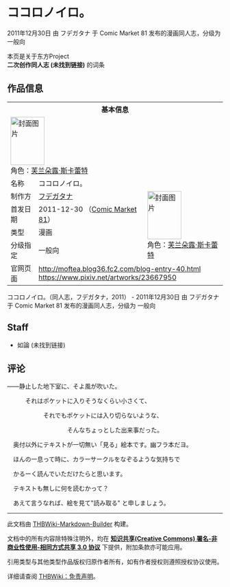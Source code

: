 # ココロノイロ。

<!-- source html: G:\repos\THBWiki-Markdown-Builder\THBWikiMarkdown\Temp\main\5\5c\ns0%3A%E3%82%B3%E3%82%B3%E3%83%AD%E3%83%8E%E3%82%A4%E3%83%AD%E3%80%82.html -->

2011年12月30日 由 フデガタナ 于 Comic Market 81 发布的漫画同人志，分级为 一般向

本页是关于东方Project  
 **二次创作同人志 (未找到链接)** 的词条
## 作品信息

<table><tbody><tr><th colspan="3">基本信息</th></tr><tr><td class="cover-artwork-mobile" colspan="2"><a href="./文件-ココロノイロ。封面.jpg.md" class="image" title="封面图片"><img alt="封面图片" src="https://upload.thwiki.cc/thumb/9/99/%E3%82%B3%E3%82%B3%E3%83%AD%E3%83%8E%E3%82%A4%E3%83%AD%E3%80%82%E5%B0%81%E9%9D%A2.jpg/79px-%E3%82%B3%E3%82%B3%E3%83%AD%E3%83%8E%E3%82%A4%E3%83%AD%E3%80%82%E5%B0%81%E9%9D%A2.jpg" decoding="async" loading="lazy" width="79" height="112" srcset="https://upload.thwiki.cc/thumb/9/99/%E3%82%B3%E3%82%B3%E3%83%AD%E3%83%8E%E3%82%A4%E3%83%AD%E3%80%82%E5%B0%81%E9%9D%A2.jpg/119px-%E3%82%B3%E3%82%B3%E3%83%AD%E3%83%8E%E3%82%A4%E3%83%AD%E3%80%82%E5%B0%81%E9%9D%A2.jpg 1.5x, https://upload.thwiki.cc/thumb/9/99/%E3%82%B3%E3%82%B3%E3%83%AD%E3%83%8E%E3%82%A4%E3%83%AD%E3%80%82%E5%B0%81%E9%9D%A2.jpg/159px-%E3%82%B3%E3%82%B3%E3%83%AD%E3%83%8E%E3%82%A4%E3%83%AD%E3%80%82%E5%B0%81%E9%9D%A2.jpg 2x" data-file-width="477" data-file-height="672"></a><div class="cover-char">角色：<a href="./芙兰朵露·斯卡蕾特.md" title="芙兰朵露·斯卡蕾特">芙兰朵露·斯卡蕾特</a></div></td>
</tr><tr><td class="label">名称</td><td colspan="2"> ココロノイロ。 </td></tr><tr><td class="label">制作方</td><td><a href="./フデガタナ.md" title="フデガタナ">フデガタナ</a></td><td class="cover-artwork" rowspan="4" style="min-width:112px;"><a href="./文件-ココロノイロ。封面.jpg.md" class="image" title="封面图片"><img alt="封面图片" src="https://upload.thwiki.cc/thumb/9/99/%E3%82%B3%E3%82%B3%E3%83%AD%E3%83%8E%E3%82%A4%E3%83%AD%E3%80%82%E5%B0%81%E9%9D%A2.jpg/79px-%E3%82%B3%E3%82%B3%E3%83%AD%E3%83%8E%E3%82%A4%E3%83%AD%E3%80%82%E5%B0%81%E9%9D%A2.jpg" decoding="async" loading="lazy" width="79" height="112" srcset="https://upload.thwiki.cc/thumb/9/99/%E3%82%B3%E3%82%B3%E3%83%AD%E3%83%8E%E3%82%A4%E3%83%AD%E3%80%82%E5%B0%81%E9%9D%A2.jpg/119px-%E3%82%B3%E3%82%B3%E3%83%AD%E3%83%8E%E3%82%A4%E3%83%AD%E3%80%82%E5%B0%81%E9%9D%A2.jpg 1.5x, https://upload.thwiki.cc/thumb/9/99/%E3%82%B3%E3%82%B3%E3%83%AD%E3%83%8E%E3%82%A4%E3%83%AD%E3%80%82%E5%B0%81%E9%9D%A2.jpg/159px-%E3%82%B3%E3%82%B3%E3%83%AD%E3%83%8E%E3%82%A4%E3%83%AD%E3%80%82%E5%B0%81%E9%9D%A2.jpg 2x" data-file-width="477" data-file-height="672"></a><div class="cover-char">角色：<a href="./芙兰朵露·斯卡蕾特.md" title="芙兰朵露·斯卡蕾特">芙兰朵露·斯卡蕾特</a></div></td>
</tr><tr><td class="label">首发日期</td><td>2011-12-30&#160;（<a href="/展会作品列表?e=Comic+Market%2381">Comic Market 81</a>）</td></tr><tr><td class="label">类型</td><td>漫画</td></tr><tr><td class="label">分级指定</td><td>一般向</td></tr>
<tr><td class="label">官网页面</td><td colspan="2"><a rel="nofollow" class="external free" href="http://moftea.blog36.fc2.com/blog-entry-40.html">http://moftea.blog36.fc2.com/blog-entry-40.html</a><br><a rel="nofollow" class="external free" href="https://www.pixiv.net/artworks/23667950">https://www.pixiv.net/artworks/23667950</a></td></tr></tbody></table>

ココロノイロ。（同人志，フデガタナ，2011） - 2011年12月30日 由 フデガタナ 于 Comic Market 81 发布的漫画同人志，分级为 一般向
## Staff
- 如論 (未找到链接)

## 评论

  
――静止した地下室に、そよ風が吹いた。  

  

　　　それはポケットに入りそうなくらい小さくて、  

  

　　　　　　それでもポケットには入り切らないような、  

  

　　　　　　　　　　そんなちょっとした出来事だった。  

  

  

  

  

　奥付以外にテキストが一切無い「見る」絵本です。幽フラ本だヨ。  

　ほんの一息って時に、カラーサークルをなぞるような気持ちで  

　かるーく読んでいただけたらと思います。  

  

　テキストも無しに何を読むかって？  

  

　あえて言うなれば、絵を見て"読み取る" と申しましょう。
  


  
  

  





---

此文档由 [THBWiki-Markdown-Builder](https://github.com/Delsin-Yu/THBWiki-Markdown-Builder) 构建。

文档中的所有内容除特殊注明外，均在 [**知识共享(Creative Commons) 署名-非商业性使用-相同方式共享 3.0 协议**](https://creativecommons.org/licenses/by-sa/3.0/deed.zh-hans) 下提供，附加条款亦可能应用。

引用类型与其他类型作品版权归原作者所有，如有作者授权则遵照授权协议使用。

详细请查阅 [THBWiki：免责声明](https://thbwiki.cc/THBWiki:%E5%85%8D%E8%B4%A3%E5%A3%B0%E6%98%8E)。

